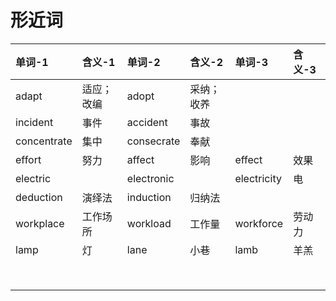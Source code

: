 # 形近词

|单词-1|含义-1|单词-2|含义-2|单词-3|含义-3|
|:----|:----|:----|:----|:----|:----|
|adapt|适应；改编|adopt|采纳；收养|||
|incident|事件|accident|事故|||
|concentrate|集中|consecrate|奉献|||
|effort|努力|affect|影响|effect|效果|
|electric||electronic||electricity|电|
|deduction|演绎法|induction|归纳法|||
|workplace|工作场所|workload|工作量|workforce|劳动力|
|lamp|灯|lane|小巷|lamb|羊羔|
|||||||
|||||||
|||||||
|||||||
|||||||
|||||||
|||||||
|||||||